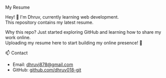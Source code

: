  My Resume

Hey! 👋 I'm Dhruv, currently learning web development.  
This repository contains my latest resume.

 Why this repo?
Just started exploring GitHub and learning how to share my work online.  
Uploading my resume here to start building my online presence! 🚀

 📫 Contact
- Email: dhruvj878@gmail.com
- GitHub: [github.com/dhruv018-git](https://github.com/dhruv018-git)
